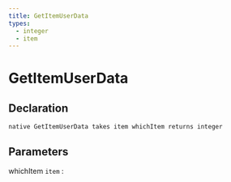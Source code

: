 ```yaml
---
title: GetItemUserData
types:
  - integer
  - item
---
```


# GetItemUserData

## Declaration

```jass
native GetItemUserData takes item whichItem returns integer
```

## Parameters
whichItem `item`
: 

